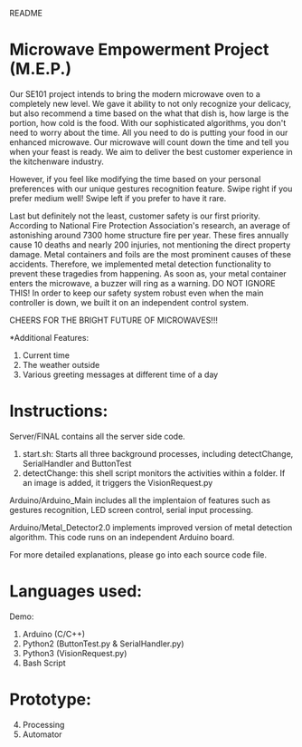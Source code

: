 README

# Microwave Empowerment Project (M.E.P.)

Our SE101 project intends to bring the modern microwave oven to a completely new level.
We gave it ability to not only recognize your delicacy, but also recommend a time based
on the what that dish is, how large is the portion, how cold is the food. With our 
sophisticated algorithms, you don't need to worry about the time. All you need to do
is putting your food in our enhanced microwave. Our microwave will count down the time 
and tell you when your feast is ready. We aim to deliver the best customer
experience in the kitchenware industry.

However, if you feel like modifying the time based on your personal preferences with 
our unique gestures recognition feature. Swipe right if you prefer medium well! Swipe
left if you prefer to have it rare.

Last but definitely not the least, customer safety is our first priority. According to
National Fire Protection Association's research, an average of astonishing around 7300
home structure fire per year. These fires annually cause 10 deaths and nearly 200 
injuries, not mentioning the direct property damage. Metal containers and foils are the
most prominent causes of these accidents. Therefore, we implemented metal detection 
functionality to prevent these tragedies from happening. As soon as, your metal container
enters the microwave, a buzzer will ring as a warning. DO NOT IGNORE THIS! In order to
keep our safety system robust even when the main controller is down, we built it on an
independent control system.

CHEERS FOR THE BRIGHT FUTURE OF MICROWAVES!!!


*Additional Features:
1. Current time
2. The weather outside
3. Various greeting messages at different time of a day


# Instructions:

Server/FINAL contains all the server side code. 
1. start.sh: Starts all three background processes, including detectChange, SerialHandler
   and ButtonTest
2. detectChange: this shell script monitors the activities within a folder. If an image
   is added, it triggers the VisionRequest.py

Arduino/Arduino_Main includes all the implentaion of features such as gestures recognition,
LED screen control, serial input processing.

Arduino/Metal_Detector2.0 implements improved version of metal detection algorithm. This
code runs on an independent Arduino board. 

For more detailed explanations, please go into each source code file.


# Languages used:
Demo:
1. Arduino (C/C++)
2. Python2 (ButtonTest.py & SerialHandler.py)
3. Python3 (VisionRequest.py)
4. Bash Script

# Prototype:
4. Processing
5. Automator



